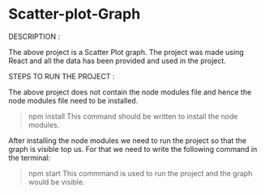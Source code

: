 # Scatter-plot-Graph

DESCRIPTION : 

The above project is a Scatter Plot graph.
The project was made using React and all the data has been provided and used in the project.



STEPS TO RUN THE PROJECT :

The above project does not contain the node modules file and hence the node modules file need to be installed.

> npm install 
This command should be written to install the node modules.

After installing the node modules we need to run the project so that the graph is visible top us.
For that we need to write the following command in the terminal:

> npm start
This commmand is used to run the project and the graph would be visible.
